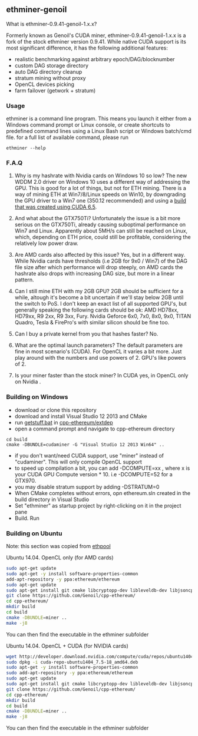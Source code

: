 ## ethminer-genoil

What is ethminer-0.9.41-genoil-1.x.x? 

Formerly known as Genoil's CUDA miner, ethminer-0.9.41-genoil-1.x.x is a fork of the stock ethminer version 0.9.41. While native CUDA support is its most significant difference, it has the following additional features:

- realistic benchmarking against arbitrary epoch/DAG/blocknumber
- custom DAG storage directory
- auto DAG directory cleanup
- stratum mining without proxy
- OpenCL devices picking
- farm failover (getwork + stratum)

### Usage

ethminer is a command line program. This means you launch it either from a Windows command prompt or Linux console, or create shortcuts to predefined command lines using a Linux Bash script or Windows batch/cmd file.
for a full list of available command, please run 

```
ethminer --help
```

### F.A.Q

1. Why is my hashrate with Nvidia cards on Windows 10 so low?
The new WDDM 2.0 driver on Windows 10 uses a different way of addressing the GPU. This is good for a lot of things, but not for ETH mining. There is a way of mining ETH at Win7/8/Linux speeds on Win10, by downgrading the GPU driver to a Win7 one (350.12 recommended) and using a [build that was created using CUDA 6.5](releases/cuda-6.5).

2. And what about the GTX750Ti?
Unfortunately the issue is a bit more serious on the GTX750Ti, already causing suboptimal performance on Win7 and Linux. Apparently about 5MH/s can still be reached on Linux, which, depending on ETH price, could still be profitable, considering the relatively low power draw.

3. Are AMD cards also affected by this issue?
Yes, but in a different way. While Nvidia cards have thresholds (i.e 2GB for 9x0 / Win7) of the DAG file size after which performance will drop steeply, on AMD cards the hashrate also drops with increasing DAG size, but more in a linear pattern. 

4. Can I still mine ETH with my 2GB GPU?
2GB should be sufficient for a while, altough it's become a bit uncertain if we'll stay below 2GB until the switch to PoS. I don't keep an exact list of all supported GPU's, but generally speaking the following cards should be ok:
AMD HD78xx, HD79xx, R9 2xx, R9 3xx, Fury.
Nvidia Geforce 6x0, 7x0, 8x0, 9x0, TITAN
Quadro, Tesla & FirePro's with similar silicon should be fine too.

5. Can I buy a private kernel from you that hashes faster?
No.

6. What are the optimal launch parameters?
The default parameters are fine in most scenario's (CUDA). For OpenCL it varies a bit more. Just play around with the numbers and use powers of 2. GPU's like powers of 2. 

7. Is your miner faster than the stock miner?
In CUDA yes, in OpenCL only on Nvidia .

### Building on Windows

- download or clone this repository
- download and install Visual Studio 12 2013 and CMake
- run [getstuff.bat](extdep/getstuff.bat) in [cpp-ethereum/extdep](extdep) 
- open a command prompt and navigate to cpp-ethereum directory
``` mkdir build 
cd build
cmake -DBUNDLE=cudaminer -G "Visual Studio 12 2013 Win64" ..
```
- if you don't want/need CUDA support, use "miner" instead of "cudaminer". This will only compile OpenCL support
- to speed up compilation a bit, you can add -DCOMPUTE=xx , where x is your CUDA GPU Compute version * 10. i.e -DCOMPUTE=52 for a GTX970.  
- you may disable stratum support by adding -DSTRATUM=0
- When CMake completes without errors, opn ethereum.sln created in the build directory in Visual Studio
- Set "ethminer" as startup project by right-clicking on it in the project pane
- Build. Run

### Building on Ubuntu

Note: this section was copied from [ethpool](https://ethpool.freshdesk.com/support/solutions/articles/8000032853-how-to-compile-genoils-cuda-miner-on-ubuntu)

Ubuntu 14.04. OpenCL only (for AMD cards)

```bash
sudo apt-get update
sudo apt-get -y install software-properties-common
add-apt-repository -y ppa:ethereum/ethereum
sudo apt-get update
sudo apt-get install git cmake libcryptopp-dev libleveldb-dev libjsoncpp-dev libjson-rpc-cpp-dev libboost-all-dev libgmp-dev libreadline-dev libcurl4-gnutls-dev ocl-icd-libopencl1 opencl-headers mesa-common-dev libmicrohttpd-dev build-essential -y
git clone https://github.com/Genoil/cpp-ethereum/
cd cpp-ethereum/
mkdir build
cd build
cmake -DBUNDLE=miner ..
make -j8
```

You can then find the executable in the ethminer subfolder

Ubuntu 14.04. OpenCL + CUDA (for NVIDIA cards)

```bash
wget http://developer.download.nvidia.com/compute/cuda/repos/ubuntu1404/x86_64/cuda-repo-ubuntu1404_7.5-18_amd64.deb
sudo dpkg -i cuda-repo-ubuntu1404_7.5-18_amd64.deb
sudo apt-get -y install software-properties-common
sudo add-apt-repository -y ppa:ethereum/ethereum
sudo apt-get update
sudo apt-get install git cmake libcryptopp-dev libleveldb-dev libjsoncpp-dev libjson-rpc-cpp-dev libboost-all-dev libgmp-dev libreadline-dev libcurl4-gnutls-dev ocl-icd-libopencl1 opencl-headers mesa-common-dev libmicrohttpd-dev build-essential cuda -y
git clone https://github.com/Genoil/cpp-ethereum/
cd cpp-ethereum/
mkdir build
cd build
cmake -DBUNDLE=miner ..
make -j8
```

You can then find the executable in the ethminer subfolder